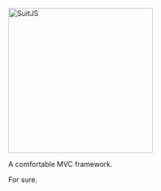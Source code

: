 [<img src="http://www.suitjs.com/public/images/logo-suitjs.svg?v=2" width="290" alt="SuitJS">](http://www.suitjs.com/)

A comfortable MVC framework.

For sure.
